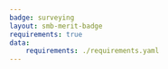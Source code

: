 ```yaml
---
badge: surveying
layout: smb-merit-badge
requirements: true
data:
    requirements: ./requirements.yaml
---
```

